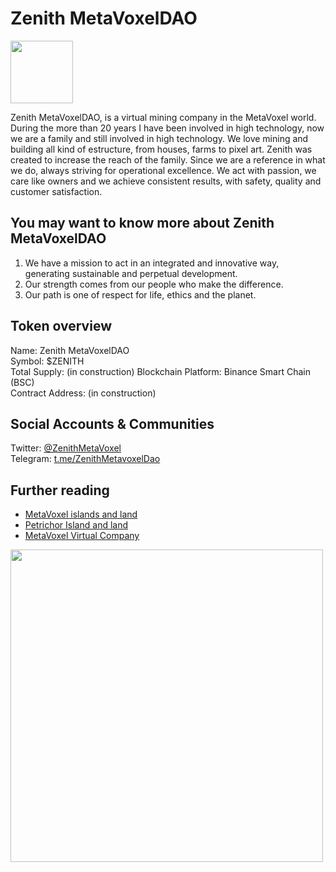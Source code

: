 # Zenith MetaVoxelDAO

<img src="https://daos.snowcrash.space/daos/zenith/logo.svg" width="100" />

Zenith MetaVoxelDAO, is a virtual mining company in the MetaVoxel world. 
During the more than 20 years I have been involved in high technology, now we are a family and still involved in high technology. 
We love mining and building all kind of estructure, from houses, farms to pixel art. 
Zenith was created to increase the reach of the family. Since we are a reference in what we do, always striving for operational excellence. We act with passion, we care like owners and we achieve consistent results, with safety, quality and customer satisfaction.

## You may want to know more about Zenith MetaVoxelDAO

1. We have a mission to act in an integrated and innovative way, generating sustainable and perpetual development. 
2. Our strength comes from our people who make the difference.
3. Our path is one of respect for life, ethics and the planet.

## Token overview

Name: Zenith MetaVoxelDAO  
Symbol: $ZENITH  
Total Supply: (in construction)
Blockchain Platform: Binance Smart Chain (BSC)  
Contract Address: (in construction)

## Social Accounts & Communities
Twitter: [@ZenithMetaVoxel](https://twitter.com/ZenithMetaVoxel)                            
Telegram: [t.me/ZenithMetavoxelDao](https://t.me/ZenithMetavoxelDao)

## Further reading

- [MetaVoxel islands and land](https://docs.snowcrash.finance/gameplay/islands-and-land)
- [Petrichor Island and land](https://docs.snowcrash.finance/gameplay/islands-and-land/petrichor-island)
- [MetaVoxel Virtual Company](https://docs.snowcrash.finance/gameplay/virtual-company)

<img src="https://daos.snowcrash.space/static/world_a1.svg" width="500" />
